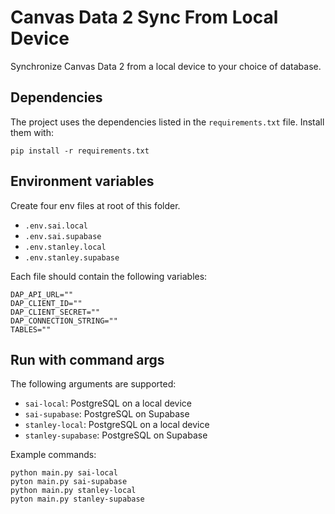 # Canvas Data 2 Sync From Local Device

Synchronize Canvas Data 2 from a local device to your choice of database.

## Dependencies

The project uses the dependencies listed in the `requirements.txt` file. Install them with:

```
pip install -r requirements.txt
```

## Environment variables

Create four env files at root of this folder.

- `.env.sai.local`
- `.env.sai.supabase`
- `.env.stanley.local`
- `.env.stanley.supabase`

Each file should contain the following variables:

```
DAP_API_URL=""
DAP_CLIENT_ID=""
DAP_CLIENT_SECRET=""
DAP_CONNECTION_STRING=""
TABLES=""
```

## Run with command args

The following arguments are supported:

- `sai-local`: PostgreSQL on a local device
- `sai-supabase`: PostgreSQL on Supabase
- `stanley-local`: PostgreSQL on a local device
- `stanley-supabase`: PostgreSQL on Supabase

Example commands:

```
python main.py sai-local
pyton main.py sai-supabase
python main.py stanley-local
pyton main.py stanley-supabase
```
